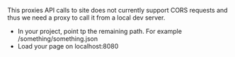 This proxies API calls to site does not currently support CORS requests and thus we need a proxy to call it from a local dev server.


- In your project, point tp the remaining path. For example /something/something.json
- Load your page on localhost:8080
